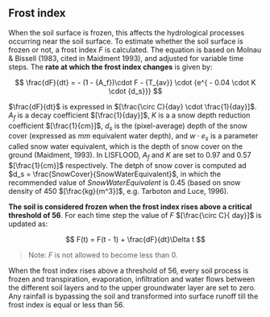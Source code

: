 ## Frost index

When the soil surface is frozen, this affects the hydrological processes occurring near the soil surface. To estimate whether the soil surface is frozen or not, a frost index *F* is calculated. The equation is based on
Molnau & Bissell (1983, cited in Maidment 1993), and adjusted for variable time steps. The **rate at which the frost index changes** is given by:

$$
\frac{dF}{dt} = - (1 - {A_f})\cdot F - {T_{av}} \cdot {e^{ - 0.04 \cdot K \cdot {d_s}}}
$$

$\frac{dF}{dt}$ is expressed in $[\frac{\circ C}{day} \cdot \frac{1}{day}]$.  $A_f$ is a decay coefficient $[\frac{1}{day}]$, $K$ is a a snow depth reduction coefficient $[\frac{1}{cm}]$, $d_s$ is the (pixel-average) depth of the snow cover (expressed as $mm$ equivalent water depth), and $w \cdot e_s$ is a parameter called snow water equivalent, which is the depth of snow cover on the ground (Maidment, 1993). In LISFLOOD, $A_f$ and $K$ are set to 0.97 and 0.57 $[\frac{1}{cm}]$ respectively. The detph of snow cover is computed ad $d_s = \frac{SnowCover}{SnowWaterEquivalent}$, in which the recommended value of $SnowWaterEquivalent$ is 0.45 (based on snow density of 450 $[\frac{kg}{m^3}]$, e.g. Tarboton and Luce, 1996).

**The soil is considered frozen when the frost index rises above a critical threshold of 56**. For each time step the value of $F$ $[\frac{\circ C}{ day}]$ is updated as:

$$
F(t) = F(t - 1) + \frac{dF}{dt}\Delta t
$$

>  Note: $F$ is not allowed to become less than 0.

When the frost index rises above a threshold of 56, every soil process is frozen and transpiration, evaporation, infiltration and water flows between the different soil layers and to the upper groundwater layer are set to zero.
Any rainfall is bypassing the soil and transformed into surface runoff till the frost index is equal or less than 56.
